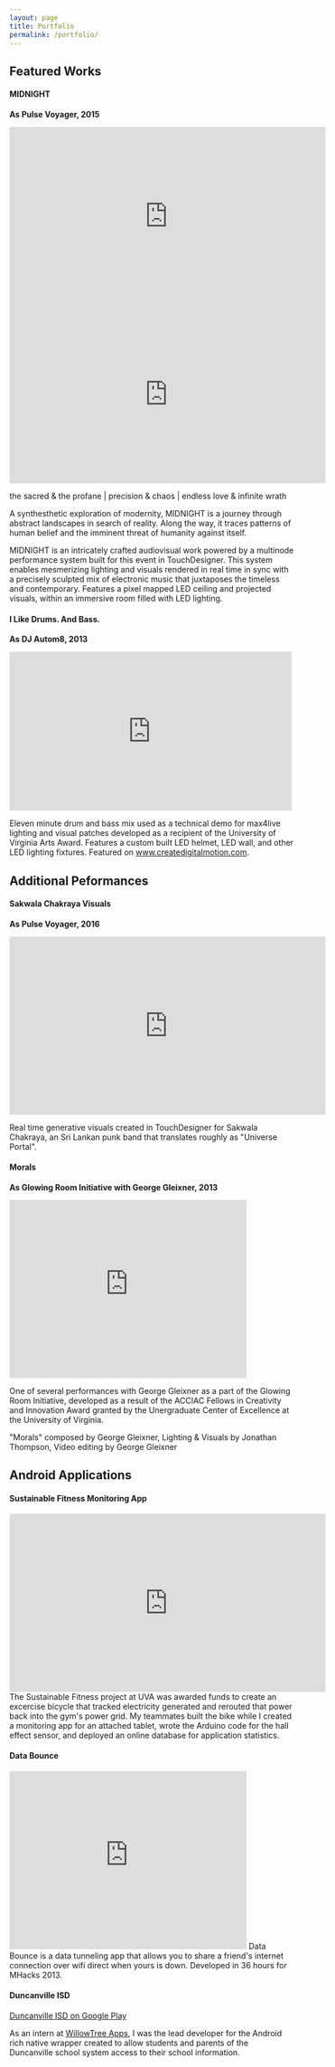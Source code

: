 ```yaml
---
layout: page
title: Portfolio 
permalink: /portfolio/
---
```


## Featured Works

#### MIDNIGHT

**As Pulse Voyager, 2015**

<iframe width="560" height="315" src="https://www.youtube.com/embed/sk5HrrXeQGc" frameborder="0" allowfullscreen></iframe>
<iframe width="560" height="315" src="https://www.youtube.com/embed/zbIkwylBgvk" frameborder="0" allowfullscreen></iframe>

the sacred & the profane &#124; precision & chaos &#124; endless love & infinite wrath

A synthesthetic exploration of modernity, MIDNIGHT is a journey through abstract landscapes in search of reality. Along the way, it traces patterns of human belief and the imminent threat of humanity against itself.

MIDNIGHT is an intricately crafted audiovisual work powered by a multinode performance system built for this event in TouchDesigner. This system enables mesmerizing lighting and visuals rendered in real time in sync with a precisely sculpted mix of electronic music that juxtaposes the timeless and contemporary. Features a pixel mapped LED ceiling and  projected visuals, within an immersive room filled with LED lighting.

#### I Like Drums. And Bass.

**As DJ Autom8, 2013**
<iframe src="https://player.vimeo.com/video/63191854" width="500" height="281" frameborder="0" webkitallowfullscreen mozallowfullscreen allowfullscreen></iframe>

Eleven minute drum and bass mix used as a technical demo for max4live lighting and visual patches developed as a recipient of the University of Virginia Arts Award. Features a custom built LED helmet, LED wall, and other LED lighting fixtures. Featured on www.createdigitalmotion.com.

## Additional Peformances

#### Sakwala Chakraya Visuals

**As Pulse Voyager, 2016**
<iframe width="560" height="315" src="https://www.youtube.com/embed/videoseries?list=PLNuKKqMcXWdlgG-YNzZDZTacvSpKwJmf9" frameborder="0" allowfullscreen></iframe>

Real time generative visuals created in TouchDesigner for Sakwala Chakraya, an Sri Lankan punk band that translates roughly as "Universe Portal".

#### Morals

**As Glowing Room Initiative with George Gleixner, 2013**
<iframe width="420" height="315" src="https://www.youtube.com/embed/D6vtasIuPdM" frameborder="0" allowfullscreen></iframe>

One of several performances with George Gleixner as a part of the Glowing Room Initiative, developed as a result of the ACCIAC Fellows in Creativity and Innovation Award granted by the Unergraduate Center of Excellence at the University of Virginia.

"Morals" composed by George Gleixner, Lighting & Visuals by Jonathan Thompson, Video editing by George Gleixner

## Android Applications

#### Sustainable Fitness Monitoring App
<iframe width="560" height="315" src="https://www.youtube.com/embed/3OkBBg1nGoE" frameborder="0" allowfullscreen></iframe>
The Sustainable Fitness project at UVA was awarded funds to create an excercise bicycle that tracked electricity generated and rerouted that power back into the gym's power grid. My teammates built the bike while I created a monitoring app for an attached tablet, wrote the Arduino code for the hall effect sensor, and deployed an online database for application statistics. 

#### Data Bounce 
<iframe width="420" height="315" src="https://www.youtube.com/embed/76TDU2kLLzU" frameborder="0" allowfullscreen></iframe>
Data Bounce is a data tunneling app that allows you to share a friend's internet connection over wifi direct when yours is down. Developed in 36 hours for MHacks 2013.

#### Duncanville ISD
[Duncanville ISD on Google Play](https://play.google.com/store/apps/details?id=org.duncanvilleisd.dville2go)

As an intern at [WillowTree Apps](http://willowtreeapps.com/), I was the lead developer for the Android rich native wrapper created to allow students and parents of the Duncanville school system access to their school information.
